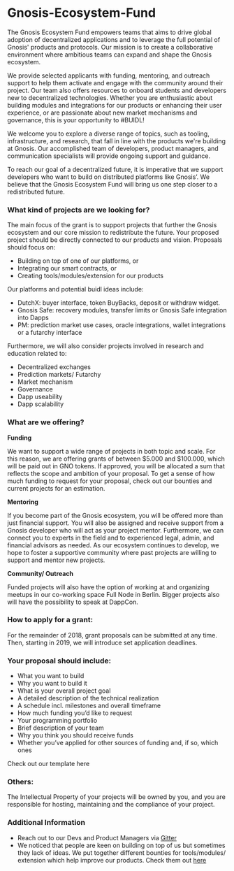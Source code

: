 # Gnosis-Ecosystem-Fund

The Gnosis Ecosystem Fund empowers teams that aims to drive global adoption of decentralized applications and to leverage the full potential of Gnosis' products and protocols. Our mission is to create a collaborative environment where ambitious teams can expand and shape the Gnosis ecosystem. 

We provide selected applicants with funding, mentoring, and outreach support to help them activate and engage with the community around their project. Our team also offers resources to onboard students and developers new to decentralized technologies. Whether you are enthusiastic about building modules and integrations for our products or enhancing their user experience, or are passionate about new market mechanisms and governance, this is your opportunity to #BUIDL!

We welcome you to explore a diverse range of topics, such as tooling, infrastructure, and research, that fall in line with the products we're building at Gnosis. Our accomplished team of developers, product managers, and  communication specialists will provide ongoing support and guidance. 

To reach our goal of a decentralized future, it is imperative that we support developers who want to build on distributed platforms like Gnosis’. We believe that the Gnosis Ecosystem Fund will bring us one step closer to a redistributed future. 


### What kind of projects are we looking for? 

The main focus of the grant is to support projects that further the Gnosis ecosystem and our core mission to redistribute the future. Your proposed project should be directly connected to our products and vision. 
Proposals should focus on:

- Building on top of one of our platforms, or 
- Integrating our smart contracts, or 
- Creating tools/modules/extension for our products
  
Our platforms and potential buidl ideas include:

- DutchX: buyer interface, token BuyBacks, deposit or withdraw widget. 
- Gnosis Safe: recovery modules, transfer limits or Gnosis Safe integration into Dapps
- PM: prediction market use cases, oracle integrations, wallet integrations or a futarchy interface

Furthermore, we will also consider projects involved in research and education related to:
- Decentralized exchanges
- Prediction markets/ Futarchy
- Market mechanism
- Governance
- Dapp useability 
- Dapp scalability 

### What are we offering? 

**Funding**

We want to support a wide range of projects in both topic and scale. For this reason, we are offering grants of between $5.000 and $100.000, which will be paid out in GNO tokens. If approved, you will be allocated a sum that reflects the scope and ambition of your proposal. To get a sense of how much funding to request for your proposal, check out our bounties and current projects for an estimation. 

**Mentoring**

If you become part of the Gnosis ecosystem, you will be offered more than just financial support. You will also be assigned and receive support from a Gnosis developer who will act as your project mentor. Furthermore, we can connect you to experts in the field and to experienced legal, admin, and financial advisors as needed. As our ecosystem continues to develop, we hope to foster a supportive community where past projects are willing to support and mentor new projects. 

**Community/ Outreach**

Funded projects will also have the option of working at and organizing meetups in our co-working space Full Node in Berlin. Bigger projects also will have the possibility to speak at DappCon. 

### How to apply for a grant:
For the remainder of 2018, grant proposals can be submitted at any time. Then, starting in 2019, we will introduce set application deadlines. 

### Your proposal should include: 
* What you want to build
* Why you want to build it
* What is your overall project goal 
* A detailed description of the technical realization
* A schedule incl. milestones and overall timeframe
* How much funding you’d like to request
* Your programming portfolio
* Brief description of your team
* Why you think you should receive funds
* Whether you’ve applied for other sources of funding and, if so, which ones

Check out our template here

### Others: 
The Intellectual Property of your projects will be owned by you, and you are responsible for hosting, maintaining and the compliance of your project. 

### Additional Information
- Reach out to our Devs and Product Managers via [Gitter](https://gitter.im/gnosis)
- We noticed that people are keen on building on top of us but sometimes they lack of ideas. We put together different  bounties for tools/modules/ extension which help improve our products. Check them out [here](https://gitcoin.co/explorer?keywords=gnosis&order_by=-web3_created)
